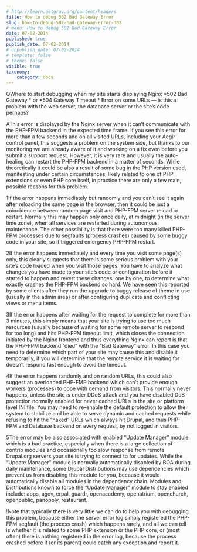 ```yaml
---
# http://learn.getgrav.org/content/headers
title: How to debug 502 Bad Gateway Error
slug: how-to-debug-502-bad-gateway-error-302
# menu: How to debug 502 Bad Gateway Error
date: 07-02-2014
published: true
publish_date: 07-02-2014
# unpublish_date: 07-02-2014
# template: false
# theme: false
visible: true
taxonomy:
    category: docs
---
```


<a name="debug-q"></a>

QWhere to start debugging when my site starts displaying Nginx \*502 Bad Gateway * or \*504 Gateway Timeout * Error on some URLs — is this a problem with the web server, the database server or the site’s code perhaps?

<a name="debug-a"></a>

AThis error is displayed by the Nginx server when it can’t communicate with the PHP-FPM backend in the expected time frame. If you see this error for more than a few seconds and on all visited URLs, including your Aegir control panel, this suggests a problem on the system side, but thanks to our monitoring we are already aware of it and working on a fix even before you submit a support request. However, it is very rare and usually the auto-healing can restart the PHP-FPM backend in a matter of seconds. While theoretically it could be also a result of some bug in the PHP version used, manifesting under certain circumstances, likely related to one of PHP extensions or even PHP core itself, in practice there are only a few main, possible reasons for this problem.

<a name="debug-1"></a>

1If the error happens immediately but randomly and you can’t see it again after reloading the same page in the browser, then it could be just a coincidence between random page visit and PHP-FPM server reload or restart. Normally this may happen only once daily, at midnight (in the server time zone), when all services are restarted during autonomous maintenance. The other possibility is that there were too many killed PHP-FPM processes due to segfaults (process crashes) caused by some buggy code in your site, so it triggered emergency PHP-FPM restart.

<a name="debug-2"></a>

2If the error happens immediately and every time you visit some page(s) only, this clearly suggests that there is some serious problem with your site’s code loaded when you visit those pages. You have to analyze what changes you have made to your site’s code or configuration before it started to happen and revert these changes, one by one, to determine what exactly crashes the PHP-FPM backend so hard. We have seen this reported by some clients after they run the upgrade to buggy release of theme in use (usually in the admin area) or after configuring duplicate and conflicting views or menu items.

<a name="debug-3"></a>

3If the error happens after waiting for the request to complete for more than 3 minutes, this simply means that your site is trying to use too much resources (usually because of waiting for some remote server to respond for too long) and hits PHP-FPM timeout limit, which closes the connection initiated by the Nginx frontend and thus everything Nginx can report is that the PHP-FPM backend “died” with the “Bad Gateway” error. In this case you need to determine which part of your site may cause this and disable it temporarily, if you will determine that the remote service it is waiting for doesn’t respond fast enough to avoid the timeout.

<a name="debug-4"></a>

4If the error happens randomly and on random URLs, this could also suggest an overloaded PHP-FMP backend which can’t provide enough workers (processes) to cope with demand from visitors. This normally never happens, unless the site is under DDoS attack and you have disabled DoS protection normally enabled for never cached URLs in the site or platform level INI file. You may need to re-enable the default protection to allow the system to stabilize and be able to serve dynamic and cached requests while refusing to hit the “naked” URLs which always hit Drupal, and thus PHP-FPM and Database backend on every request, by not logged in visitors.

<a name="debug-5"></a>

5The error may be also associated with enabled “Update Manager” module, which is a bad practice, especially when there is a large collection of contrib modules and occasionally too slow response from remote Drupal.org servers your site is trying to connect to for updates. While the “Update Manager” module is normally automatically disabled by BOA during daily maintenance, some Drupal Distributions may use dependencies which prevent us from disabling this module for you, because it would automatically disable all modules in the dependency chain. Modules and Distributions known to force the “Update Manager” module to stay enabled include: apps, agov, erpal, guardr, openacademy, openatrium, openchurch, openpublic, panopoly, restaurant.

<a name="debug-warning"></a>

!Note that typically there is very little we can do to help you with debugging this problem, because either the server error log simply registered the PHP-FPM segfault (the process crash) which happens rarely, and all we can tell is whether it is related to some PHP extension or the PHP core, or (most often) there is nothing registered in the error log, because the process crashed before it (or its parent) could catch any exception and report it.